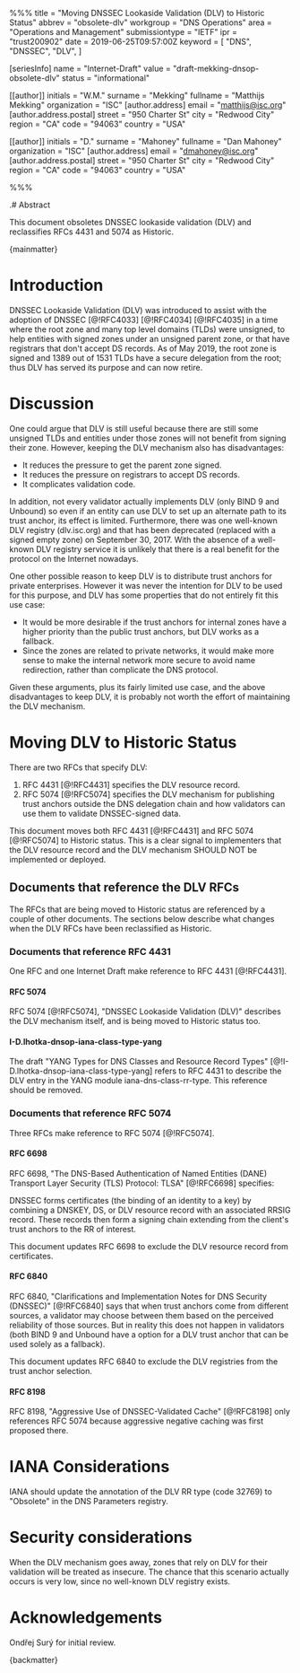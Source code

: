 %%%
title           = "Moving DNSSEC Lookaside Validation (DLV) to Historic Status"
abbrev          = "obsolete-dlv"
workgroup       = "DNS Operations"
area            = "Operations and Management"
submissiontype  = "IETF"
ipr             = "trust200902"
date            = 2019-06-25T09:57:00Z
keyword         = [
    "DNS",
    "DNSSEC",
    "DLV",
]

[seriesInfo]
name            = "Internet-Draft"
value           = "draft-mekking-dnsop-obsolete-dlv"
status          = "informational"

[[author]]
initials        = "W.M."
surname         = "Mekking"
fullname        = "Matthijs Mekking"
organization    = "ISC"
 [author.address]
 email          = "matthijs@isc.org"
  [author.address.postal]
  street        = "950 Charter St"
  city          = "Redwood City"
  region        = "CA"
  code          = "94063"
  country       = "USA"

[[author]]
initials        = "D."
surname         = "Mahoney"
fullname        = "Dan Mahoney"
organization    = "ISC"
 [author.address]
 email          = "dmahoney@isc.org"
  [author.address.postal]
  street        = "950 Charter St"
  city          = "Redwood City"
  region        = "CA"
  code          = "94063"
  country       = "USA"

%%%

.# Abstract

This document obsoletes DNSSEC lookaside validation (DLV) and reclassifies
RFCs 4431 and 5074 as Historic.

{mainmatter}


# Introduction

DNSSEC Lookaside Validation (DLV) was introduced to assist with the adoption of
DNSSEC [@!RFC4033] [@!RFC4034] [@!RFC4035] in a time where the root zone
and many top level domains (TLDs) were unsigned, to help entities with signed
zones under an unsigned parent zone, or that have registrars that don't accept
DS records.  As of May 2019, the root zone is signed and 1389 out of 1531
TLDs have a secure delegation from the root; thus DLV has served its purpose and
can now retire.

# Discussion

One could argue that DLV is still useful because there are still some unsigned
TLDs and entities under those zones will not benefit from signing their zone.
However, keeping the DLV mechanism also has disadvantages:

* It reduces the pressure to get the parent zone signed.
* It reduces the pressure on registrars to accept DS records.
* It complicates validation code.

In addition, not every validator actually implements DLV (only BIND 9 and
Unbound) so even if an entity can use DLV to set up an alternate path to its
trust anchor, its effect is limited.  Furthermore, there was one well-known DLV
registry (dlv.isc.org) and that has been deprecated (replaced with a signed
empty zone) on September 30, 2017. With the absence of a well-known DLV
registry service it is unlikely that there is a real benefit for the protocol
on the Internet nowadays.

One other possible reason to keep DLV is to distribute trust anchors for
private enterprises.  However it was never the intention for DLV to be used
for this purpose, and DLV has some properties that do not entirely fit this
use case:

* It would be more desirable if the trust anchors for internal zones have a
  higher priority than the public trust anchors, but DLV works as a fallback.
* Since the zones are related to private networks, it would make more sense
  to make the internal network more secure to avoid name redirection, rather
  than complicate the DNS protocol.

Given these arguments, plus its fairly limited use case, and the above
disadvantages to keep DLV, it is probably not worth the effort of maintaining
the DLV mechanism.

# Moving DLV to Historic Status

There are two RFCs that specify DLV:

1. RFC 4431 [@!RFC4431] specifies the DLV resource record.
2. RFC 5074 [@!RFC5074] specifies the DLV mechanism for publishing trust
   anchors outside the DNS delegation chain and how validators can use them
   to validate DNSSEC-signed data.

This document moves both RFC 4431 [@!RFC4431] and RFC 5074 [@!RFC5074] to
Historic status.  This is a clear signal to implementers that the DLV
resource record and the DLV mechanism SHOULD NOT be implemented or deployed.

## Documents that reference the DLV RFCs

The RFCs that are being moved to Historic status are referenced by a couple
of other documents.  The sections below describe what changes when the DLV
RFCs have been reclassified as Historic.

### Documents that reference RFC 4431

One RFC and one Internet Draft make reference to RFC 4431 [@!RFC4431].

#### RFC 5074

RFC 5074 [@!RFC5074], "DNSSEC Lookaside Validation (DLV)" describes the DLV
mechanism itself, and is being moved to Historic status too.

#### I-D.lhotka-dnsop-iana-class-type-yang

The draft "YANG Types for DNS Classes and Resource Record Types"
[@!I-D.lhotka-dnsop-iana-class-type-yang] refers to RFC 4431 to describe
the DLV entry in the YANG module iana-dns-class-rr-type.  This reference
should be removed.

### Documents that reference RFC 5074

Three RFCs make reference to RFC 5074 [@!RFC5074].

#### RFC 6698

RFC 6698, "The DNS-Based Authentication of Named Entities (DANE) Transport
Layer Security (TLS) Protocol: TLSA" [@!RFC6698] specifies:

  DNSSEC forms certificates (the binding of an identity to a key) by
  combining a DNSKEY, DS, or DLV resource record with an associated RRSIG
  record.  These records then form a signing chain extending from the
  client's trust anchors to the RR of interest.

This document updates RFC 6698 to exclude the DLV resource record from
certificates.

#### RFC 6840

RFC 6840, "Clarifications and Implementation Notes for DNS Security
(DNSSEC)" [@!RFC6840] says that when trust anchors come from different
sources, a validator may choose between them based on the perceived
reliability of those sources. But in reality this does not happen in
validators (both BIND 9 and Unbound have a option for a DLV trust anchor
that can be used solely as a fallback).

This document updates RFC 6840 to exclude the DLV registries from the trust
anchor selection.

#### RFC 8198

RFC 8198, "Aggressive Use of DNSSEC-Validated Cache" [@!RFC8198] only
references RFC 5074 because aggressive negative caching was first proposed
there.

# IANA Considerations

IANA should update the annotation of the DLV RR type (code 32769) to
"Obsolete" in the DNS Parameters registry.

# Security considerations

When the DLV mechanism goes away, zones that rely on DLV for their
validation will be treated as insecure.  The chance that this scenario actually 
occurs is very low, since no well-known DLV registry exists.

# Acknowledgements

Ondřej Surý for initial review.

{backmatter}

